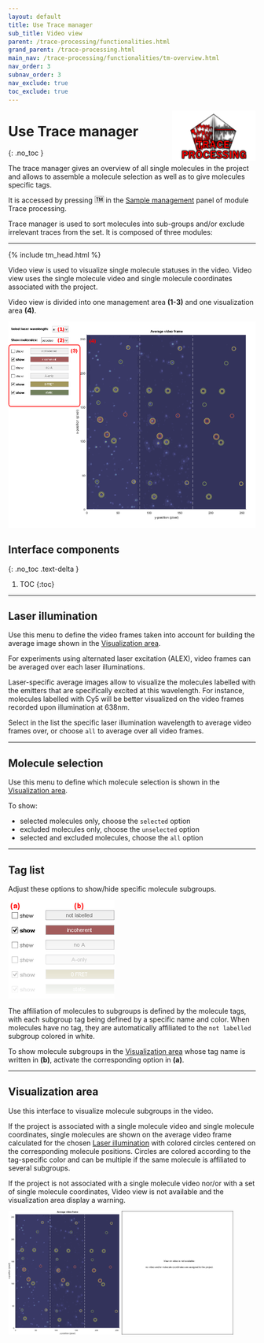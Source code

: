 ```yaml
---
layout: default
title: Use Trace manager
sub_title: Video view
parent: /trace-processing/functionalities.html
grand_parent: /trace-processing.html
main_nav: /trace-processing/functionalities/tm-overview.html
nav_order: 3
subnav_order: 3
nav_exclude: true
toc_exclude: true
---
```


<img src="../../assets/images/logos/logo-trace-processing_400px.png" width="170" style="float:right; margin-left: 15px;"/>

# Use Trace manager
{: .no_toc }

The trace manager gives an overview of all single molecules in the project and allows to assemble a molecule selection as well as to give molecules specific tags.

It is accessed by pressing 
![TM](../../assets/images/gui/TP-but-tm.png "TM") in the 
[Sample management](../panels/panel-sample-management.html#trace-manager) panel of module Trace processing.

Trace manager is used to sort molecules into sub-groups and/or exclude irrelevant traces from the set.
It is composed of three modules:


---

{% include tm_head.html %}

Video view is used to visualize single molecule statuses in the video. 
Video view uses the single molecule video and single molecule coordinates associated with the project.

Video view is divided into one management area **(1-3)** and one visualization area **(4)**.

<a class="plain" href="../../assets/images/gui/TP-panel-sample-tm-videoview.png" ><img src="../../assets/images/gui/TP-panel-sample-tm-videoview.png"/></a>

## Interface components
{: .no_toc .text-delta }

1. TOC
{:toc}


---

## Laser illumination

Use this menu to define the video frames taken into account for building the average image shown in the
[Visualization area](#visualization-area).

For experiments using alternated laser excitation (ALEX), video frames can be averaged over each laser illuminations.

Laser-specific average images allow to visualize the molecules labelled with the emitters that are specifically excited at this wavelength.
For instance, molecules labelled with Cy5 will be better visualized on the video frames recorded upon illumination at 638nm.

Select in the list the specific laser illumination wavelength to average video frames over, or choose `all` to average over all video frames.


---

## Molecule selection

Use this menu to define which molecule selection is shown in the
[Visualization area](#visualization-area).

To show:
- selected molecules only, choose the `selected` option
- excluded molecules only, choose the `unselected` option
- selected and excluded molecules, choose the `all` option


---

## Tag list

Adjust these options to show/hide specific molecule subgroups.

<a class="plain" href="../../assets/images/gui/TP-panel-sample-tm-videoview-taglist.png"><img src="../../assets/images/gui/TP-panel-sample-tm-videoview-taglist.png" style="max-width:216px;"></a>

The affiliation of molecules to subgroups is defined by the molecule tags, with each subgroup tag being defined by a specific name and color.
When molecules have no tag, they are automatically affiliated to the `not labelled` subgroup colored in white.

To show molecule subgroups in the
[Visualization area](#visualization-area) whose tag name is written in **(b)**, activate the corresponding option in **(a)**.


---

## Visualization area

Use this interface to visualize molecule subgroups in the video.

If the project is associated with a single molecule video and single molecule coordinates, single molecules are shown on the average video frame calculated for the chosen
[Laser illumination](#laser-illumination) with colored circles centered on the corresponding molecule positions.
Circles are colored according to the tag-specific color and can be multiple if the same molecule is affiliated to several subgroups.

If the project is not associated with a single molecule video nor/or with a set of single molecule coordinates, Video view is not available and the visualization area display a warning.

<a class="plain" href="../../assets/images/gui/TP-panel-sample-tm-videoview-visu1.png"><img src="../../assets/images/gui/TP-panel-sample-tm-videoview-visu1.png" style="max-width:45%;"></a>
<a class="plain" href="../../assets/images/gui/TP-panel-sample-tm-videoview-visu2.png"><img src="../../assets/images/gui/TP-panel-sample-tm-videoview-visu2.png" style="max-width:45%;"></a>

